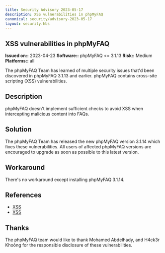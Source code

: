 ```yaml
---
title: Security Advisory 2023-05-17
description: XSS vulnerabilities in phpMyFAQ
canonical: security/advisory-2023-05-17
layout: security.hbs
---
```


## XSS vulnerabilities in phpMyFAQ

  **Issued on::** 2023-04-23
  **Software::** phpMyFAQ <= 3.1.13
  **Risk::** Medium
  **Platforms::** all

The phpMyFAQ Team has learned of multiple security issues that'd been discovered in phpMyFAQ 3.1.13 and
  earlier. phpMyFAQ contains cross-site scripting (XSS) vulnerabilities.

## Description
phpMyFAQ doesn't implement sufficient checks to avoid XSS when intercepting malicious content into FAQs.

## Solution
The phpMyFAQ Team has released the new phpMyFAQ version 3.1.14 which fixes these vulnerabilities. All
  users of affected phpMyFAQ versions are encouraged to upgrade as soon as possible to this latest version.

## Workaround
There's no workaround except installing phpMyFAQ 3.1.14.

## References
<ul>
  <li>
    <a target="_blank" rel="nofollow" href="https://huntr.dev/bounties/4d89c7cc-fb4c-4b64-9b67-f0189f70a620/">
      XSS
    </a>
  </li>
  <li>
    <a target="_blank" rel="nofollow" href="https://huntr.dev/bounties/8282d78e-f399-4bf4-8403-f39103a31e78/">
      XSS
    </a>
  </li>
</ul>

## Thanks
The phpMyFAQ team would like to thank Mohamed Abdelhady, and H4ck3r Khoỏng for the responsible disclosure of these
  vulnerabilities.
